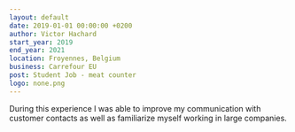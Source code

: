 ```yaml
---
layout: default
date: 2019-01-01 00:00:00 +0200
author: Victor Hachard
start_year: 2019
end_year: 2021
location: Froyennes, Belgium
business: Carrefour EU
post: Student Job - meat counter
logo: none.png
---
```


During this experience I was able to improve my communication with customer contacts as well as familiarize myself working in large companies.
